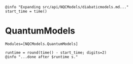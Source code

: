 ```@setup logging
@info "Expanding src/api/NQCModels/diabaticmodels.md..."
start_time = time()
```

# QuantumModels

```@autodocs
Modules=[NQCModels.QuantumModels]
```
```@setup logging
runtime = round(time() - start_time; digits=2)
@info "...done after $runtime s."
```
